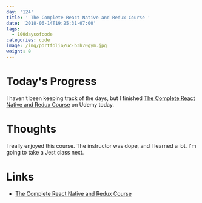 ```yaml
---
day: '124'
title: ' The Complete React Native and Redux Course '
date: '2018-06-14T19:25:31-07:00'
tags:
  - 100daysofcode
categories: code
image: /img/portfolio/uc-b3h70gym.jpg
weight: 0
---
```

# Today's Progress

I haven't been keeping track of the days, but I finished [The Complete React Native and Redux Course](https://www.udemy.com/the-complete-react-native-and-redux-course/) on Udemy today. 

# Thoughts

I really enjoyed this course. The instructor was dope, and I learned a lot. I'm going to take a Jest class next.

# Links
- [The Complete React Native and Redux Course](https://www.udemy.com/the-complete-react-native-and-redux-course/)
